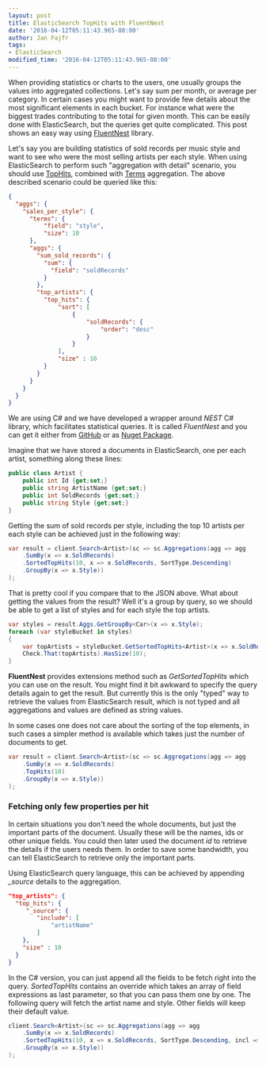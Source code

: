 ```yaml
---
layout: post
title: ElasticSearch TopHits with FluentNest
date: '2016-04-12T05:11:43.965-08:00'
author: Jan Fajfr
tags:
- ElasticSearch
modified_time: '2016-04-12T05:11:43.965-08:00'
---
```


When providing statistics or charts to the users, one usually groups the values into aggregated collections. Let's say sum per month, or average per category. In certain cases you might want to provide few details about the most significant elements in each bucket. For instance what were the biggest trades contributing to the total for given month. This can be easily done with ElasticSearch, but the queries get quite complicated. This post shows an easy way using [FluentNest](https://github.com/hoonzis/fluentnest) library.

Let's say you are building statistics of sold records per music style and want to see who were the most selling artists per each style. When using ElasticSearch to perform such "aggregation with detail" scenario, you should use  [TopHits](https://www.elastic.co/guide/en/elasticsearch/reference/current/search-aggregations-metrics-top-hits-aggregation.html), combined with [Terms](https://www.elastic.co/guide/en/elasticsearch/reference/current/search-aggregations-bucket-terms-aggregation.html) aggregation. The above described scenario could be queried like this:

```json
{
  "aggs": {
    "sales_per_style": {
      "terms": {
          "field": "style",
          "size": 10
      },
      "aggs": {
      	"sum_sold_records": {
          "sum": {
            "field": "soldRecords"
          }
        },
        "top_artists": {
          "top_hits": {
              "sort": [
                  {
                      "soldRecords": {
                          "order": "desc"
                      }
                  }
              ],
              "size" : 10
          }
        }
      }
    }
  }
}
```

We are using C\# and we have developed a wrapper around *NEST* C\# library, which facilitates statistical queries. It is called *FluentNest* and you can get it either from [GitHub](https://github.com/hoonzis/fluentnest) or as [Nuget Package](https://www.nuget.org/packages/FluentNest/).

Imagine that we have stored a documents in ElasticSearch, one per each artist, something along these lines:

```csharp
public class Artist {
    public int Id {get;set;}
	public string ArtistName {get;set;}
	public int SoldRecords {get;set;}
	public string Style {get;set;}
}
```

Getting the sum of sold records per style, including the top 10 artists per each style can be achieved just in the following way:

```csharp
var result = client.Search<Artist>(sc => sc.Aggregations(agg => agg
    .SumBy(x => x.SoldRecords)
    .SortedTopHits(10, x => x.SoldRecords, SortType.Descending)
    .GroupBy(x => x.Style))
);
```

That is pretty cool if you compare that to the JSON above. What about getting the values from the result? Well it's a group by query, so we should be able to get a list of styles and for each style the top artists.

```csharp
var styles = result.Aggs.GetGroupBy<Car>(x => x.Style);
foreach (var styleBucket in styles)
{
    var topArtists = styleBucket.GetSortedTopHits<Artist>(x => x.SoldRecords, SortType.Descending);
    Check.That(topArtists).HasSize(10);
}
```
**FluentNest** provides extensions method such as *GetSortedTopHits* which you can use on the result. You might find it bit awkward to specify the query details again to get the result. But currently this is the only "typed" way to retrieve the values from ElasticSearch result, which is not typed and all aggregations and values are defined as string values.

In some cases one does not care about the sorting of the top elements, in such cases a simpler method is available which takes just the number of documents to get.

```csharp
var result = client.Search<Artist>(sc => sc.Aggregations(agg => agg
    .SumBy(x => x.SoldRecords)
    .TopHits(10)
    .GroupBy(x => x.Style))
);
```

### Fetching only few properties per hit
In certain situations you don't need the whole documents, but just the important parts of the document. Usually these will be the names, ids or other unique fields. You could then later used the document *id* to retrieve the details if the users needs them. In order to save some bandwidth, you can tell ElasticSearch to retrieve only the important parts.

Using ElasticSearch query language, this can be achieved by appending *_source* details to the aggregation.

```json
"top_artists": {
  "top_hits": {
     "_source": {
  		"include": [
  			"artistName"
  		]
  	},
    "size" : 10
  }
}
```

In the C\# version, you can just append all the fields to be fetch right into the query. *SortedTopHits* contains an override which takes an array of field expressions as last parameter, so that you can pass them one by one. The following query will fetch the artist name and style. Other fields will keep their default value.

```csharp
client.Search<Artist>(sc => sc.Aggregations(agg => agg
    .SumBy(x => x.SoldRecords)
    .SortedTopHits(10, x => x.SoldRecords, SortType.Descending, incl => incl.ArtistName, incl => incl.Style)
    .GroupBy(x => x.Style))
);
```
